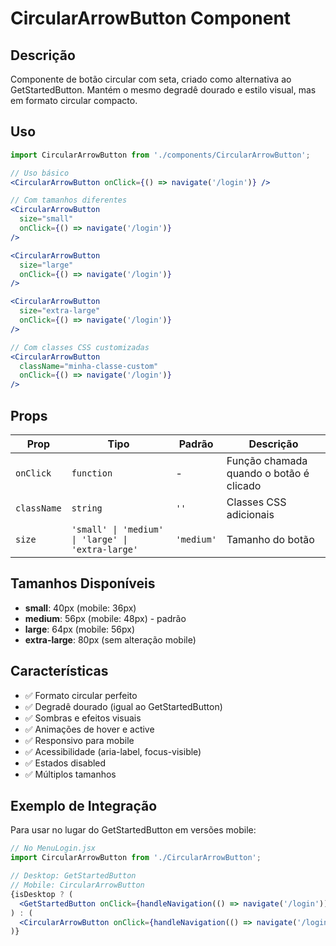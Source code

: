 # CircularArrowButton Component

## Descrição
Componente de botão circular com seta, criado como alternativa ao GetStartedButton. Mantém o mesmo degradê dourado e estilo visual, mas em formato circular compacto.

## Uso

```jsx
import CircularArrowButton from './components/CircularArrowButton';

// Uso básico
<CircularArrowButton onClick={() => navigate('/login')} />

// Com tamanhos diferentes
<CircularArrowButton 
  size="small" 
  onClick={() => navigate('/login')} 
/>

<CircularArrowButton 
  size="large" 
  onClick={() => navigate('/login')} 
/>

<CircularArrowButton 
  size="extra-large" 
  onClick={() => navigate('/login')} 
/>

// Com classes CSS customizadas
<CircularArrowButton 
  className="minha-classe-custom" 
  onClick={() => navigate('/login')} 
/>
```

## Props

| Prop | Tipo | Padrão | Descrição |
|------|------|--------|-----------|
| `onClick` | `function` | - | Função chamada quando o botão é clicado |
| `className` | `string` | `''` | Classes CSS adicionais |
| `size` | `'small' \| 'medium' \| 'large' \| 'extra-large'` | `'medium'` | Tamanho do botão |

## Tamanhos Disponíveis

- **small**: 40px (mobile: 36px)
- **medium**: 56px (mobile: 48px) - padrão
- **large**: 64px (mobile: 56px)
- **extra-large**: 80px (sem alteração mobile)

## Características

- ✅ Formato circular perfeito
- ✅ Degradê dourado (igual ao GetStartedButton)
- ✅ Sombras e efeitos visuais
- ✅ Animações de hover e active
- ✅ Responsivo para mobile
- ✅ Acessibilidade (aria-label, focus-visible)
- ✅ Estados disabled
- ✅ Múltiplos tamanhos

## Exemplo de Integração

Para usar no lugar do GetStartedButton em versões mobile:

```jsx
// No MenuLogin.jsx
import CircularArrowButton from './CircularArrowButton';

// Desktop: GetStartedButton
// Mobile: CircularArrowButton
{isDesktop ? (
  <GetStartedButton onClick={handleNavigation(() => navigate('/login'))} />
) : (
  <CircularArrowButton onClick={handleNavigation(() => navigate('/login'))} />
)}
```